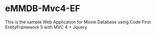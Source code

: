 eMMDB-Mvc4-EF
=============

This is the sample Web Application for Movie Database using Code First EntityFramework 5 with MVC 4 + Jquery
